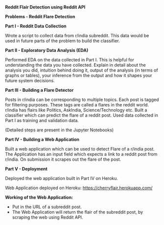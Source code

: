 ****Reddit Flair Detection using Reddit API****

**Problems - Reddit Flare Detection**

**Part I - Reddit Data Collection**

Wrote a script to collect data from r/india subreddit. This data would be used in future parts of the problem to build the classifier. 

**Part II - Exploratory Data Analysis (EDA)**

Performed EDA on the data collected in Part I. This is helpful for understanding the data you have collected. Explain in detail about the analysis you did, intuition behind doing it, output of the analysis (in terms of graphs or tables), your inference from the output and how it shapes your future system decisions.

**Part III - Building a Flare Detector**

Posts in r/india can be corresponding to multiple topics. Each post is tagged for filtering purposes. These tags are called a flares in the reddit world. r/india has flairs like Politics, AskIndia, Science/Technology etc. Built a classifier which can predict the flare of a reddit post. Used data collected in Part I as training and validation data. 

(Detailed steps are present in the Jupyter Notebooks)

**Part IV - Building a Web Application**

Built a web application which can be used to detect Flare of a r/india post. The Application has an input field which expects a link to a reddit post from r/india. On submission it scrapes out the flare of the post.

**Part V - Deployment**

Deployed the web application built in Part IV on Heroku.

Web Application deployed on Heroku: https://cherryflair.herokuapp.com/

**Working of the Web Application:**
- Put in the URL of a subreddit post.
- The Web Application will return the flair of the subreddit post, by scraping the web using Reddit API.
